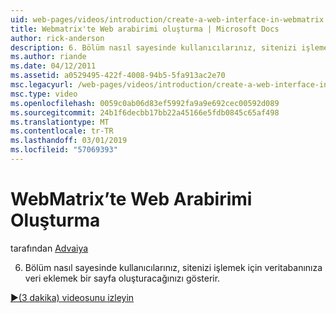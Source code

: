 ```yaml
---
uid: web-pages/videos/introduction/create-a-web-interface-in-webmatrix
title: Webmatrix'te Web arabirimi oluşturma | Microsoft Docs
author: rick-anderson
description: 6. Bölüm nasıl sayesinde kullanıcılarınız, sitenizi işlemek için veritabanınıza veri eklemek bir sayfa oluşturacağınızı gösterir.
ms.author: riande
ms.date: 04/12/2011
ms.assetid: a0529495-422f-4008-94b5-5fa913ac2e70
msc.legacyurl: /web-pages/videos/introduction/create-a-web-interface-in-webmatrix
msc.type: video
ms.openlocfilehash: 0059c0ab06d83ef5992fa9a9e692cec00592d089
ms.sourcegitcommit: 24b1f6decbb17bb22a45166e5fdb0845c65af498
ms.translationtype: MT
ms.contentlocale: tr-TR
ms.lasthandoff: 03/01/2019
ms.locfileid: "57069393"
---
```

<a name="create-a-web-interface-in-webmatrix"></a>WebMatrix’te Web Arabirimi Oluşturma
====================
tarafından [Advaiya](https://twitter.com/Advaiyasolns)

6. Bölüm nasıl sayesinde kullanıcılarınız, sitenizi işlemek için veritabanınıza veri eklemek bir sayfa oluşturacağınızı gösterir.

[&#9654;(3 dakika) videosunu izleyin](https://channel9.msdn.com/Blogs/ASP-NET-Site-Videos/create-a-web-interface-in-webmatrix)
